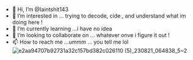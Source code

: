- 👋 Hi, I’m @Iaintshit143
- 👀 I’m interested in ... trying to decode, cide , and understand what im doing here !
- 🌱 I’m currently learning ...i have no idea 
- 💞️ I’m looking to collaborate on ... whatever onve i figure it out !
- 📫 How to reach me ...ummm ... you tell me lol
![e2aa94707b92731a32c157bd382c026110 (5)_230821_064838_5~2](https://github.com/Iaintshit143/Iaintshit143/assets/143045875/3d1a78b6-b4b9-427b-ae69-b5d6f81f4fc1)

<!---
Iaintshit143/Iaintshit143 is a ✨ special ✨ repository because its `README.md` (this file) appears on your GitHub profile.
You can click the Preview link to take a look at your changes.
--->
